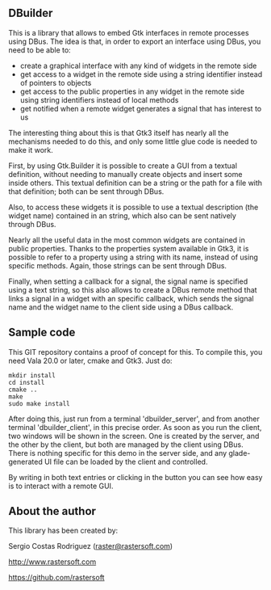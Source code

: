 ## DBuilder ##

This is a library that allows to embed Gtk interfaces in remote processes using
DBus. The idea is that, in order to export an interface using DBus, you need to
be able to:

  * create a graphical interface with any kind of widgets in the remote side
  * get access to a widget in the remote side using a string identifier instead of pointers to objects
  * get access to the public properties in any widget in the remote side using string identifiers instead of local methods
  * get notified when a remote widget generates a signal that has interest to us

The interesting thing about this is that Gtk3 itself has nearly all the mechanisms needed
to do this, and only some little glue code is needed to make it work.

First, by using Gtk.Builder it is possible to create a GUI from a textual definition,
without needing to manually create objects and insert some inside others. This textual
definition can be a string or the path for a file with that definition; both can be
sent through DBus.

Also, to access these widgets it is possible to use a textual description (the widget
name) contained in an string, which also can be sent natively through DBus.

Nearly all the useful data in the most common widgets are contained in public
properties. Thanks to the properties system available in Gtk3, it is possible to
refer to a property using a string with its name, instead of using specific
methods. Again, those strings can be sent through DBus.

Finally, when setting a callback for a signal, the signal name is specified using
a text string, so this also allows to create a DBus remote method that links a signal
in a widget with an specific callback, which sends the signal name and the widget name
to the client side using a DBus callback.


## Sample code ##

This GIT repository contains a proof of concept for this. To compile this, you
need Vala 20.0 or later, cmake and Gtk3. Just do:

	mkdir install
	cd install
	cmake ..
	make
	sudo make install

After doing this, just run from a terminal 'dbuilder_server', and from another terminal
'dbuilder_client', in this precise order. As soon as you run the client, two windows
will be shown in the screen. One is created by the server, and the other by the client,
but both are managed by the client using DBus. There is nothing specific for this demo
in the server side, and any glade-generated UI file can be loaded by the client and
controlled.

By writing in both text entries or clicking in the button you can see how easy is
to interact with a remote GUI.


## About the author ##

This library has been created by:

Sergio Costas Rodriguez (raster@rastersoft.com)

http://www.rastersoft.com

https://github.com/rastersoft
